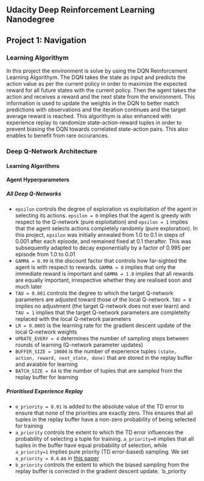## Udacity Deep Reinforcement Learning Nanodegree 
## Project 1: Navigation

### Learning Algorithym

In this project the environment is solve by using the DQN Reinforcement Learning Algorithym. The DQN takes the state as input and predicts  the action value as per the current policy in order to maximize the expected reward for all future states with the current policy. 
Then the agent takes the action and receives a reward and the next state from the environment. This information is used to update the weights in the DQN to better match predictions with observations and the iteration continues and the target average reward is reached. 
This algorithym is also enhanced with experience replay to randomize state-action-reward tuples in order to prevent biasing the DQN towards correlated state-action pairs. This also enables to benefit from rare occurances. 


### Deep Q-Network Architecture



#### Learning Algorithms



#### Agent Hyperparameters

##### All Deep Q-Networks

- `epsilon` controls the degree of exploration vs exploitation of the agent in selecting its actions. `epsilon = 0` implies that the agent is greedy with respect to the Q-network (pure exploitation) and `epsilon = 1` implies that the agent selects actions completely randomly (pure exploration). In this project, `epsilon` was initially annealed from 1.0 to 0.1 in steps of 0.001 after each episode, and remained fixed at 0.1 therafter. This was subsequently adapted to decay exponentially by a factor of 0.995 per episode from 1.0 to 0.01
- `GAMMA = 0.99` is the discount factor that controls how far-sighted the agent is with respect to rewards. `GAMMA = 0` implies that only the immediate reward is important and `GAMMA = 1.0` implies that all rewards are equally important, irrespective whether they are realised soon and much later
- `TAU = 0.001` controls the degree to which the target Q-network parameters are adjusted toward those of the local Q-network. `TAU = 0` implies no adjustment (the target Q-network does not ever learn) and `TAU = 1` implies that the target Q-network parameters are completelty replaced with the local Q-network parameters
- `LR = 0.0005` is the learning rate for the gradient descent update of the local Q-network weights
- `UPDATE_EVERY = 4` determines the number of sampling steps between rounds of learning (Q-network parameter updates)
- `BUFFER_SIZE = 10000` is the number of experience tuples `(state, action, reward, next_state, done)` that are stored in the replay buffer and avaiable for learning
- `BATCH_SIZE = 64` is the number of tuples that are sampled from the replay buffer for learning

##### Prioritised Experience Replay

- `e_priority = 0.01` is added to the absolute value of the TD error to ensure that none of the priorities are exactly zero. This ensures that all tuples in the replay buffer have a non-zero probability of being selected for training
- `a_priority` controls the extent to which the TD error influences the probability of selecting a tuple for training. `a_priority=0` implies that all tuples in the buffer have equal probability of selection, while `a_priority=1` implies pure priority (TD error-based) sampling. We set `a_priority = 0.6` as in [this paper](https://arxiv.org/pdf/1511.05952.pdf)
- `b_priority` controls the extent to which the biased sampling from the replay buffer is corrected in the gradient descent update. `b_priority 
